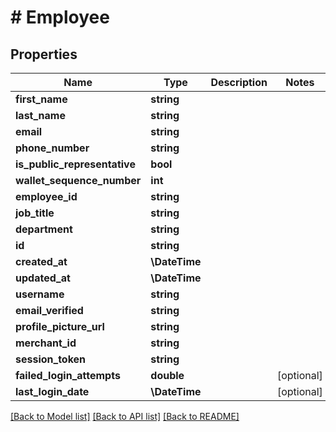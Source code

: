 # # Employee

## Properties

Name | Type | Description | Notes
------------ | ------------- | ------------- | -------------
**first_name** | **string** |  |
**last_name** | **string** |  |
**email** | **string** |  |
**phone_number** | **string** |  |
**is_public_representative** | **bool** |  |
**wallet_sequence_number** | **int** |  |
**employee_id** | **string** |  |
**job_title** | **string** |  |
**department** | **string** |  |
**id** | **string** |  |
**created_at** | **\DateTime** |  |
**updated_at** | **\DateTime** |  |
**username** | **string** |  |
**email_verified** | **string** |  |
**profile_picture_url** | **string** |  |
**merchant_id** | **string** |  |
**session_token** | **string** |  |
**failed_login_attempts** | **double** |  | [optional]
**last_login_date** | **\DateTime** |  | [optional]

[[Back to Model list]](../../README.md#models) [[Back to API list]](../../README.md#endpoints) [[Back to README]](../../README.md)

